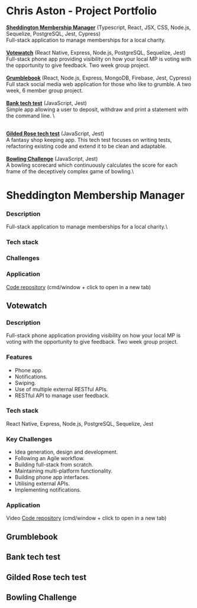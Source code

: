 # Chris Aston - Project Portfolio

**[Sheddington Membership Manager](#shed)** (Typescript, React, JSX, CSS, Node.js, Sequelize, PostgreSQL, Jest, Cypress)\
Full-stack application to manage memberships for a local charity.\
\
**[Votewatch](#votewatch)** (React Native, Express, Node.js, PostgreSQL, Sequelize, Jest)\
Full-stack phone app providing visibility on how your local MP is voting with the opportunity to give feedback. Two week group project.\
\
**[Grumblebook](#grumblebook)** (React, Node.js, Express, MongoDB, Firebase, Jest, Cypress)\
Full stack social media web application for those who like to grumble. A two week, 6 member group project.\
\
**[Bank tech test](#bank)** (JavaScript, Jest)\
Simple app allowing a user to deposit, withdraw and print a statement with the command line. \

\
**[Gilded Rose tech test](#gilded-rose)** (JavaScript, Jest)\
A fantasy shop keeping app. This tech test focuses on writing tests, refactoring existing code and extend it to be clean and adaptable.\
\
**[Bowling Challenge](#bowling)** (JavaScript, Jest)\
A bowling scorecard which continuously calculates the score for each frame of the deceptively complex game of bowling.\

# <a name="sheddington">Sheddington Membership Manager</a>

### Description

Full-stack application to manage memberships for a local charity.\

### Tech stack

### Challenges

### Application

[Code repository]() (cmd/window + click to open in a new tab)

## <a name="votewatch">Votewatch</a>

### Description

Full-stack phone application providing visibility on how your local MP is voting with the opportunity to give feedback. Two week group project.

### Features

- Phone app.
- Notifications.
- Swiping.
- Use of multiple external RESTful APIs.
- RESTful API to manage user feedback.

### Tech stack

React Native, Express, Node.js, PostgreSQL, Sequelize, Jest

### Key Challenges

- Idea generation, design and development.
- Following an Agile workflow.
- Building full-stack from scratch.
- Maintaining multi-platform functionality.
- Building phone app interfaces.
- Utilising external APIs.
- Implementing notifications.

### Application

Video
[Code repository](https://github.com/tomallens/votewatch) (cmd/window + click to open in a new tab)

## <a name="grumblebook">Grumblebook</a>

## <a name="bank">Bank tech test</a>

## <a name="gilded-rose">Gilded Rose tech test</a>

## <a name="bowling">Bowling Challenge</a>
